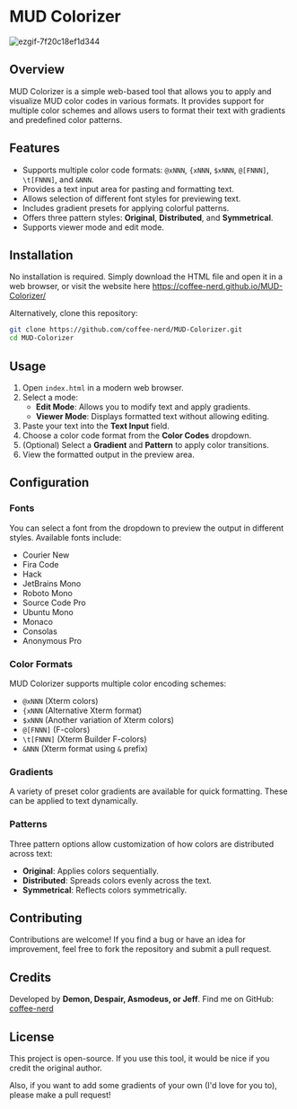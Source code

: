 # MUD Colorizer
![ezgif-7f20c18ef1d344](https://github.com/user-attachments/assets/89e12d22-cd52-49d5-9d6a-27abc1a37aad)

## Overview
MUD Colorizer is a simple web-based tool that allows you to apply and visualize MUD color codes in various formats. It provides support for multiple color schemes and allows users to format their text with gradients and predefined color patterns.

## Features
- Supports multiple color code formats: `@xNNN`, `{xNNN`, `$xNNN`, `@[FNNN]`, `\t[FNNN]`, and `&NNN`.
- Provides a text input area for pasting and formatting text.
- Allows selection of different font styles for previewing text.
- Includes gradient presets for applying colorful patterns.
- Offers three pattern styles: **Original**, **Distributed**, and **Symmetrical**.
- Supports viewer mode and edit mode.

## Installation
No installation is required. Simply download the HTML file and open it in a web browser, or visit the website here
https://coffee-nerd.github.io/MUD-Colorizer/

Alternatively, clone this repository:
```bash
git clone https://github.com/coffee-nerd/MUD-Colorizer.git
cd MUD-Colorizer
```

## Usage
1. Open `index.html` in a modern web browser.
2. Select a mode:
   - **Edit Mode**: Allows you to modify text and apply gradients.
   - **Viewer Mode**: Displays formatted text without allowing editing.
3. Paste your text into the **Text Input** field.
4. Choose a color code format from the **Color Codes** dropdown.
5. (Optional) Select a **Gradient** and **Pattern** to apply color transitions.
6. View the formatted output in the preview area.

## Configuration
### Fonts
You can select a font from the dropdown to preview the output in different styles. Available fonts include:
- Courier New
- Fira Code
- Hack
- JetBrains Mono
- Roboto Mono
- Source Code Pro
- Ubuntu Mono
- Monaco
- Consolas
- Anonymous Pro

### Color Formats
MUD Colorizer supports multiple color encoding schemes:
- `@xNNN` (Xterm colors)
- `{xNNN` (Alternative Xterm format)
- `$xNNN` (Another variation of Xterm colors)
- `@[FNNN]` (F-colors)
- `\t[FNNN]` (Xterm Builder F-colors)
- `&NNN` (Xterm format using `&` prefix)

### Gradients
A variety of preset color gradients are available for quick formatting. These can be applied to text dynamically.

### Patterns
Three pattern options allow customization of how colors are distributed across text:
- **Original**: Applies colors sequentially.
- **Distributed**: Spreads colors evenly across the text.
- **Symmetrical**: Reflects colors symmetrically.

## Contributing
Contributions are welcome! If you find a bug or have an idea for improvement, feel free to fork the repository and submit a pull request.

## Credits
Developed by **Demon, Despair, Asmodeus, or Jeff**. Find me on GitHub: [coffee-nerd](https://www.github.com/coffee-nerd/)

## License
This project is open-source. If you use this tool, it would be nice if you credit the original author.

Also, if you want to add some gradients of your own (I'd love for you to), please make a pull request!
